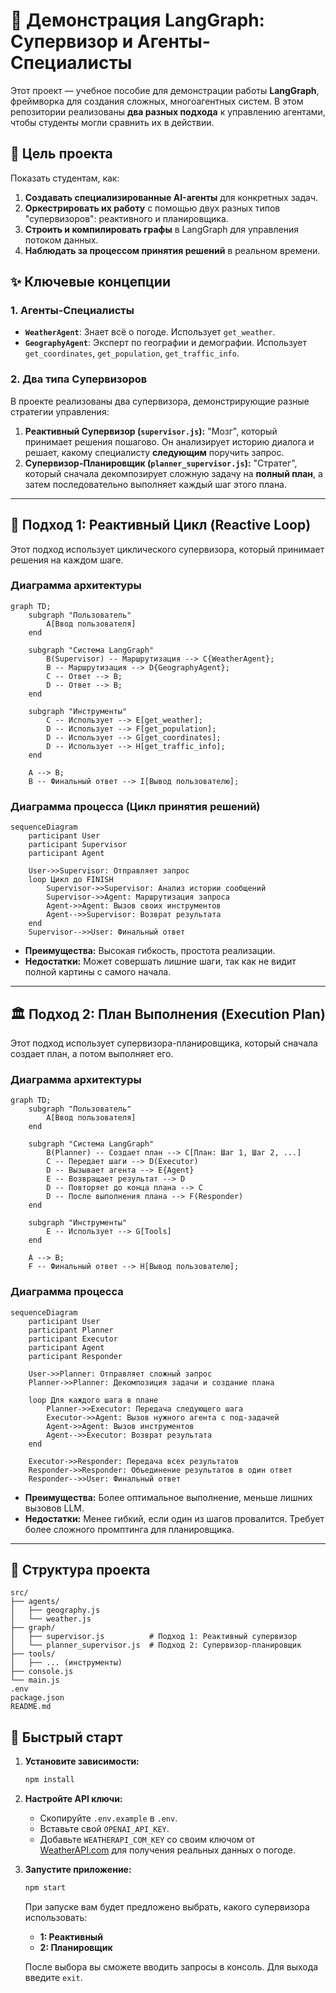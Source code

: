 # 🤖 Демонстрация LangGraph: Супервизор и Агенты-Специалисты

Этот проект — учебное пособие для демонстрации работы **LangGraph**, фреймворка для создания сложных, многоагентных систем. В этом репозитории реализованы **два разных подхода** к управлению агентами, чтобы студенты могли сравнить их в действии.

## 🎯 Цель проекта

Показать студентам, как:
1.  **Создавать специализированные AI-агенты** для конкретных задач.
2.  **Оркестрировать их работу** с помощью двух разных типов "супервизоров": реактивного и планировщика.
3.  **Строить и компилировать графы** в LangGraph для управления потоком данных.
4.  **Наблюдать за процессом принятия решений** в реальном времени.

## ✨ Ключевые концепции

### 1. Агенты-Специалисты
- **`WeatherAgent`**: Знает всё о погоде. Использует `get_weather`.
- **`GeographyAgent`**: Эксперт по географии и демографии. Использует `get_coordinates`, `get_population`, `get_traffic_info`.

### 2. Два типа Супервизоров

В проекте реализованы два супервизора, демонстрирующие разные стратегии управления:

1.  **Реактивный Супервизор (`supervisor.js`):** "Мозг", который принимает решения пошагово. Он анализирует историю диалога и решает, какому специалисту **следующим** поручить запрос.
2.  **Супервизор-Планировщик (`planner_supervisor.js`):** "Стратег", который сначала декомпозирует сложную задачу на **полный план**, а затем последовательно выполняет каждый шаг этого плана.

---

## 🧠 Подход 1: Реактивный Цикл (Reactive Loop)

Этот подход использует циклического супервизора, который принимает решения на каждом шаге.

### Диаграмма архитектуры

```mermaid
graph TD;
    subgraph "Пользователь"
        A[Ввод пользователя]
    end

    subgraph "Система LangGraph"
        B(Supervisor) -- Маршрутизация --> C{WeatherAgent};
        B -- Маршрутизация --> D{GeographyAgent};
        C -- Ответ --> B;
        D -- Ответ --> B;
    end

    subgraph "Инструменты"
        C -- Использует --> E[get_weather];
        D -- Использует --> F[get_population];
        D -- Использует --> G[get_coordinates];
        D -- Использует --> H[get_traffic_info];
    end
    
    A --> B;
    B -- Финальный ответ --> I[Вывод пользователю];
```

### Диаграмма процесса (Цикл принятия решений)

```mermaid
sequenceDiagram
    participant User
    participant Supervisor
    participant Agent
    
    User->>Supervisor: Отправляет запрос
    loop Цикл до FINISH
        Supervisor->>Supervisor: Анализ истории сообщений
        Supervisor->>Agent: Маршрутизация запроса
        Agent->>Agent: Вызов своих инструментов
        Agent-->>Supervisor: Возврат результата
    end
    Supervisor-->>User: Финальный ответ
```

-   **Преимущества:** Высокая гибкость, простота реализации.
-   **Недостатки:** Может совершать лишние шаги, так как не видит полной картины с самого начала.

---

## 🏛️ Подход 2: План Выполнения (Execution Plan)

Этот подход использует супервизора-планировщика, который сначала создает план, а потом выполняет его.

### Диаграмма архитектуры

```mermaid
graph TD;
    subgraph "Пользователь"
        A[Ввод пользователя]
    end

    subgraph "Система LangGraph"
        B(Planner) -- Создает план --> C[План: Шаг 1, Шаг 2, ...]
        C -- Передает шаги --> D(Executor)
        D -- Вызывает агента --> E{Agent}
        E -- Возвращает результат --> D
        D -- Повторяет до конца плана --> C
        D -- После выполнения плана --> F(Responder)
    end

    subgraph "Инструменты"
        E -- Использует --> G[Tools]
    end
    
    A --> B;
    F -- Финальный ответ --> H[Вывод пользователю];
```

### Диаграмма процесса

```mermaid
sequenceDiagram
    participant User
    participant Planner
    participant Executor
    participant Agent
    participant Responder

    User->>Planner: Отправляет сложный запрос
    Planner->>Planner: Декомпозиция задачи и создание плана
    
    loop Для каждого шага в плане
        Planner->>Executor: Передача следующего шага
        Executor->>Agent: Вызов нужного агента с под-задачей
        Agent->>Agent: Вызов инструментов
        Agent-->>Executor: Возврат результата
    end
    
    Executor->>Responder: Передача всех результатов
    Responder->>Responder: Объединение результатов в один ответ
    Responder-->>User: Финальный ответ
```

-   **Преимущества:** Более оптимальное выполнение, меньше лишних вызовов LLM.
-   **Недостатки:** Менее гибкий, если один из шагов провалится. Требует более сложного промптинга для планировщика.

---

## 📂 Структура проекта

```
src/
├── agents/
│   ├── geography.js
│   └── weather.js
├── graph/
│   ├── supervisor.js          # Подход 1: Реактивный супервизор
│   └── planner_supervisor.js  # Подход 2: Супервизор-планировщик
├── tools/
│   ├── ... (инструменты)
├── console.js
└── main.js
.env
package.json
README.md
```

## 🚀 Быстрый старт

1.  **Установите зависимости:**
    ```bash
    npm install
    ```

2.  **Настройте API ключи:**
    - Скопируйте `.env.example` в `.env`.
    - Вставьте свой `OPENAI_API_KEY`.
    - Добавьте `WEATHERAPI_COM_KEY` со своим ключом от [WeatherAPI.com](https://www.weatherapi.com/) для получения реальных данных о погоде.

3.  **Запустите приложение:**
    ```bash
    npm start
    ```
    При запуске вам будет предложено выбрать, какого супервизора использовать:
    - **1: Реактивный**
    - **2: Планировщик**

    После выбора вы сможете вводить запросы в консоль. Для выхода введите `exit`.
